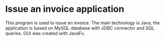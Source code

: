 # Issue an invoice application
This program is used to issue an invoice. The main technology is Java, the application is based on MySQL database with JDBC connector and SQL queries. GUI was created with JavaFx.
